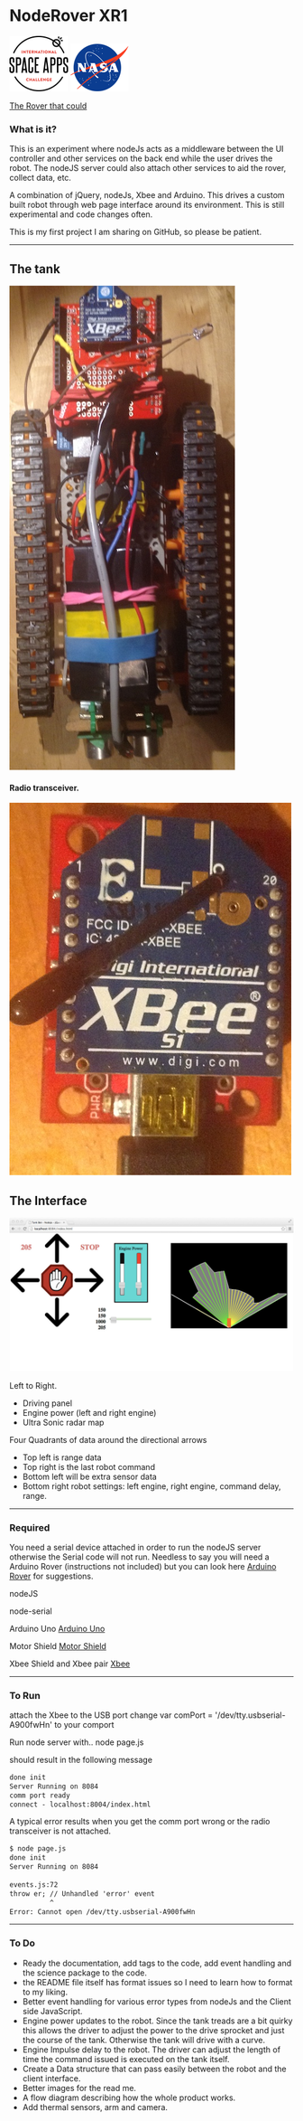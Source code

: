 NodeRover XR1
==

![The Rover](/images/spaceapps.png )
![The Rover](/images/nasa_logo.png)

[The Rover that could](https://2014.spaceappschallenge.org/project/the-little-rover-that-could/)


### What is it?
This is an experiment where nodeJs acts as a middleware between the UI controller and other services on the back end while the user drives the robot.  The nodeJS server could also attach other services to aid the rover, collect data, etc.

A combination of jQuery, nodeJs, Xbee and Arduino. This drives a custom built robot through web page interface around its environment.  This is still experimental and code changes often.

This is my first project I am sharing on GitHub, so please be patient.

_____
## The tank

![The Rover](/images/tank.JPG)

#### Radio transceiver.
![Xbee Transceiver ](/images/xBee.JPG)


## The Interface
![Web Interface ](/images/nodeRoverControls.jpg)

Left to Right.
* Driving panel
* Engine power (left and right engine)
* Ultra Sonic radar map

Four Quadrants of data around the directional arrows
* Top left is range data
* Top right is the last robot command
* Bottom left will be extra sensor data
* Bottom right robot settings: left engine, right engine, command delay, range.

______
### Required 

You need a serial device attached in order to run the nodeJS server otherwise the Serial code will not run.  Needless to say you will need a Arduino Rover (instructions not included) but you can look here [Arduino Rover](http://www.instructables.com/id/Little-Rover-ArduinoPicaxeTamiya-platform-las/) for suggestions.

nodeJS

node-serial

Arduino Uno [Arduino Uno](http://arduino.cc/en/Main/ArduinoBoardUno#.UxS-e3lBRqg)

Motor Shield [Motor Shield](https://www.sparkfun.com/products/9815)

Xbee Shield and Xbee pair [Xbee](https://www.sparkfun.com/categories/223)

_____
### To Run
attach the Xbee to the USB port
change var comPort = '/dev/tty.usbserial-A900fwHn' to your comport

Run node server with..
	node page.js

should result in the following message

	done init
	Server Running on 8084
    comm port ready
    connect - localhost:8004/index.html

 A typical error results when you get the comm port wrong or the radio transceiver is not attached.

    $ node page.js 
	done init
	Server Running on 8084

	events.js:72
    throw er; // Unhandled 'error' event
              ^
	Error: Cannot open /dev/tty.usbserial-A900fwHn




___
### To Do

 - Ready the documentation, add tags to the code, add event handling and the science package to the code.
 - the README file itself has format issues so I need to learn how to format to my liking.
 - Better event handling for various error types from nodeJs and the Client side JavaScript.
 - Engine power updates to the robot. Since the tank treads are a bit quirky this allows the driver to adjust the power to the drive sprocket and just the course of the tank. Otherwise the tank will drive with a curve.
 - Engine Impulse delay to the robot. The driver can adjust the length of time the command issued is executed on the tank itself.
 - Create a Data structure that can pass easily between the robot and the client interface.
 - Better images for the read me. 
 - A flow diagram describing how the whole product works.
 - Add thermal sensors, arm and camera.
 






